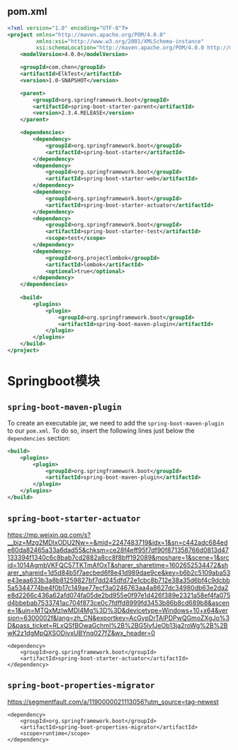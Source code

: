## pom.xml

```xml
<?xml version="1.0" encoding="UTF-8"?>
<project xmlns="http://maven.apache.org/POM/4.0.0"
         xmlns:xsi="http://www.w3.org/2001/XMLSchema-instance"
         xsi:schemaLocation="http://maven.apache.org/POM/4.0.0 http://maven.apache.org/xsd/maven-4.0.0.xsd">
    <modelVersion>4.0.0</modelVersion>

    <groupId>com.chen</groupId>
    <artifactId>ElkTest</artifactId>
    <version>1.0-SNAPSHOT</version>

    <parent>
        <groupId>org.springframework.boot</groupId>
        <artifactId>spring-boot-starter-parent</artifactId>
        <version>2.3.4.RELEASE</version>
    </parent>

    <dependencies>
        <dependency>
            <groupId>org.springframework.boot</groupId>
            <artifactId>spring-boot-starter</artifactId>
        </dependency>
        <dependency>
            <groupId>org.springframework.boot</groupId>
            <artifactId>spring-boot-starter-web</artifactId>
        </dependency>
        <dependency>
            <groupId>org.springframework.boot</groupId>
            <artifactId>spring-boot-starter-actuator</artifactId>
        </dependency>
        <dependency>
            <groupId>org.springframework.boot</groupId>
            <artifactId>spring-boot-starter-test</artifactId>
            <scope>test</scope>
        </dependency>
        <dependency>
            <groupId>org.projectlombok</groupId>
            <artifactId>lombok</artifactId>
            <optional>true</optional>
        </dependency>
    </dependencies>
    
    <build>
        <plugins>
            <plugin>
                <groupId>org.springframework.boot</groupId>
                <artifactId>spring-boot-maven-plugin</artifactId>
            </plugin>
        </plugins>
    </build>
</project>
```



# Springboot模块



## ` spring-boot-maven-plugin `

To create an executable jar, we need to add the `spring-boot-maven-plugin` to our `pom.xml`. To do so, insert the following lines just below the `dependencies` section:

```xml
<build>
    <plugins>
        <plugin>
            <groupId>org.springframework.boot</groupId>
            <artifactId>spring-boot-maven-plugin</artifactId>
        </plugin>
    </plugins>
</build>
```

## `spring-boot-starter-actuator`

https://mp.weixin.qq.com/s?__biz=Mzg2MDIxODU2Nw==&mid=2247483719&idx=1&sn=c442adc684ede60da82465a33a6dad55&chksm=ce28f4eff95f7df90f871358766d0813d47133394f1340c6c8bab7cd2882a8cc8f8bff192089&mpshare=1&scene=1&srcid=1014AgmbVKFQC57TKTmAfOxT&sharer_sharetime=1602652534472&sharer_shareid=1d5d84b5f7aecbed6f8e41d989dae9ce&key=b6b2c5109aba53e43eaa633b3a8b81259827bf7dd245dfd72e1cbc8b712e38a35d6bf4c9dcbb5a5344774be4f0b17c149ae77ecf3a0246763aa4a8627dc34980db63e2da2e8d2266c436a62afd074fa05de2bd955e0f97e1d426f389e2321a58ef4fa075d4bbebab7533741ac704f873ce0c7fdffd8999fd3453b86b8cd689b8&ascene=1&uin=MTQxMzIwMDI4Mg%3D%3D&devicetype=Windows+10+x64&version=6300002f&lang=zh_CN&exportkey=AcGvpDrTAlPDPwQGmoZXgJo%3D&pass_ticket=RLxQSfBOwaGchmI%2B%2BG5lyfJeOb13ja2roWg%2B%2BwK2z1dgMpQXSODivxUBYnq027fZ&wx_header=0

```
<dependency>
    <groupId>org.springframework.boot</groupId>
    <artifactId>spring-boot-starter-actuator</artifactId>
</dependency>
```



## `spring-boot-properties-migrator`

https://segmentfault.com/a/1190000021113056?utm_source=tag-newest

```
<dependency>
    <groupId>org.springframework.boot</groupId>
    <artifactId>spring-boot-properties-migrator</artifactId>
    <scope>runtime</scope>
</dependency>
```


































































